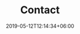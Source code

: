 ---
title: "Contact"
date: 2019-05-12T12:14:34+06:00
description: "This is meta description."
type : "fhc/contact"
layout: "list.html"

---